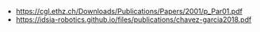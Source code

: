 - https://cgl.ethz.ch/Downloads/Publications/Papers/2001/p_Par01.pdf
- https://idsia-robotics.github.io/files/publications/chavez-garcia2018.pdf